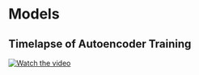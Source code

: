 # Models

## Timelapse of Autoencoder Training
[![Watch the video](https://raw.githubusercontent.com/nait400/ML-6d-sugra-landscape/main/assets/gram-ae_all-models.png)](https://raw.githubusercontent.com/nait400/ML-6d-sugra-landscape/main/assets/autoencoder-training_1274-updates.mp4)

